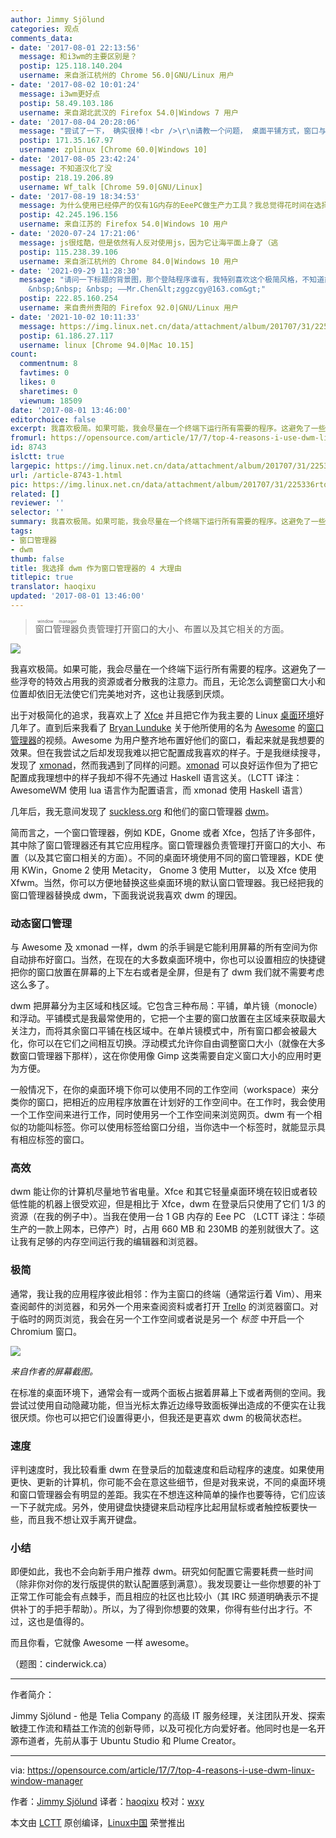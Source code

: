 ```yaml
---
author: Jimmy Sjölund
categories: 观点
comments_data:
- date: '2017-08-01 22:13:56'
  message: 和i3wm的主要区别是？
  postip: 125.118.140.204
  username: 来自浙江杭州的 Chrome 56.0|GNU/Linux 用户
- date: '2017-08-02 10:01:24'
  message: i3wm更好点
  postip: 58.49.103.186
  username: 来自湖北武汉的 Firefox 54.0|Windows 7 用户
- date: '2017-08-04 20:28:06'
  message: "尝试了一下， 确实很棒！<br />\r\n请教一个问题， 桌面平铺方式，窗口与窗口之间留有一条空边，没有紧挨着。<br />\r\n请问楼主这样的效果是怎么实现的呢？"
  postip: 171.35.167.97
  username: zplinux [Chrome 60.0|Windows 10]
- date: '2017-08-05 23:42:24'
  message: 不知道汉化了没
  postip: 218.19.206.89
  username: Wf_talk [Chrome 59.0|GNU/Linux]
- date: '2017-08-19 18:34:53'
  message: 为什么使用已经停产的仅有1G内存的EeePC做生产力工具？我总觉得花时间在选择试用各种窗口管理工具上是种浪费，就像我们经常DIY废物利用上引以为豪一样，难道花钱买更强的工具以提高效率，不比这更“理智”些么？毕竟时间是最宝贵的资源。
  postip: 42.245.196.156
  username: 来自江苏的 Firefox 54.0|Windows 10 用户
- date: '2020-07-24 17:21:06'
  message: js很炫酷，但是依然有人反对使用js，因为它让海平面上身了（逃
  postip: 115.238.39.106
  username: 来自浙江杭州的 Chrome 84.0|Windows 10 用户
- date: '2021-09-29 11:28:30'
  message: "请问一下标题的背景图，那个登陆程序谁有，我特别喜欢这个极简风格，不知道能不分享给我或者给我原作者联系方式。<br />\r\n&nbsp;
    &nbsp;&nbsp; &nbsp; ——Mr.Chen&lt;zggzcgy@163.com&gt;"
  postip: 222.85.160.254
  username: 来自贵州贵阳的 Firefox 92.0|GNU/Linux 用户
- date: '2021-10-02 10:11:33'
  message: https://img.linux.net.cn/data/attachment/album/201707/31/225336rtq4f2g2iylgw4s2.jpg
  postip: 61.186.27.117
  username: linux [Chrome 94.0|Mac 10.15]
count:
  commentnum: 8
  favtimes: 0
  likes: 0
  sharetimes: 0
  viewnum: 18509
date: '2017-08-01 13:46:00'
editorchoice: false
excerpt: 我喜欢极简。如果可能，我会尽量在一个终端下运行所有需要的程序。这避免了一些浮夸的特效占用我的资源或者分散我的注意力。而且，无论怎么调整窗口大小和位置却依旧无法使它们完美地对齐，这也让我感到厌烦。
fromurl: https://opensource.com/article/17/7/top-4-reasons-i-use-dwm-linux-window-manager
id: 8743
islctt: true
largepic: https://img.linux.net.cn/data/attachment/album/201707/31/225336rtq4f2g2iylgw4s2.jpg
url: /article-8743-1.html
pic: https://img.linux.net.cn/data/attachment/album/201707/31/225336rtq4f2g2iylgw4s2.jpg.thumb.jpg
related: []
reviewer: ''
selector: ''
summary: 我喜欢极简。如果可能，我会尽量在一个终端下运行所有需要的程序。这避免了一些浮夸的特效占用我的资源或者分散我的注意力。而且，无论怎么调整窗口大小和位置却依旧无法使它们完美地对齐，这也让我感到厌烦。
tags:
- 窗口管理器
- dwm
thumb: false
title: 我选择 dwm 作为窗口管理器的 4 大理由
titlepic: true
translator: haoqixu
updated: '2017-08-01 13:46:00'
---
```



> 
> <ruby> 窗口管理器 <rt>  window manager </rt></ruby>负责管理打开窗口的大小、布置以及其它相关的方面。
> 
> 
> 


![](/data/attachment/album/201707/31/225336rtq4f2g2iylgw4s2.jpg)


我喜欢极简。如果可能，我会尽量在一个终端下运行所有需要的程序。这避免了一些浮夸的特效占用我的资源或者分散我的注意力。而且，无论怎么调整窗口大小和位置却依旧无法使它们完美地对齐，这也让我感到厌烦。


出于对极简化的追求，我喜欢上了 [Xfce](https://xfce.org/) 并且把它作为我主要的 Linux [桌面环境](https://en.wikipedia.org/wiki/Desktop_environment)好几年了。直到后来我看了 [Bryan Lunduke](http://lunduke.com/) 关于他所使用的名为 [Awesome](https://awesomewm.org/) 的[窗口管理器](https://en.wikipedia.org/wiki/Window_manager)的视频。Awesome 为用户整齐地布置好他们的窗口，看起来就是我想要的效果。但在我尝试之后却发现我难以把它配置成我喜欢的样子。于是我继续搜寻，发现了 [xmonad](http://xmonad.org/)，然而我遇到了同样的问题。[xmonad](http://xmonad.org/) 可以良好运作但为了把它配置成我理想中的样子我却不得不先通过 Haskell 语言这关。（LCTT 译注： AwesomeWM 使用 lua 语言作为配置语言，而 xmonad 使用 Haskell 语言）


几年后，我无意间发现了 [suckless.org](http://suckless.org/) 和他们的窗口管理器 [dwm](http://dwm.suckless.org/)。


简而言之，一个窗口管理器，例如 KDE，Gnome 或者 Xfce，包括了许多部件，其中除了窗口管理器还有其它应用程序。窗口管理器负责管理打开窗口的大小、布置（以及其它窗口相关的方面）。不同的桌面环境使用不同的窗口管理器，KDE 使用 KWin，Gnome 2 使用 Metacity， Gnome 3 使用 Mutter， 以及 Xfce 使用 Xfwm。当然，你可以方便地替换这些桌面环境的默认窗口管理器。我已经把我的窗口管理器替换成 dwm，下面我说说我喜欢 dwm 的理因。


### 动态窗口管理


与 Awesome 及 xmonad 一样，dwm 的杀手锏是它能利用屏幕的所有空间为你自动排布好窗口。当然，在现在的大多数桌面环境中，你也可以设置相应的快捷键把你的窗口放置在屏幕的上下左右或者是全屏，但是有了 dwm 我们就不需要考虑这么多了。


dwm 把屏幕分为主区域和栈区域。它包含三种布局：平铺，单片镜（monocle）和浮动。平铺模式是我最常使用的，它把一个主要的窗口放置在主区域来获取最大关注力，而将其余窗口平铺在栈区域中。在单片镜模式中，所有窗口都会被最大化，你可以在它们之间相互切换。浮动模式允许你自由调整窗口大小（就像在大多数窗口管理器下那样），这在你使用像 Gimp 这类需要自定义窗口大小的应用时更为方便。


一般情况下，在你的桌面环境下你可以使用不同的工作空间（workspace）来分类你的窗口，把相近的应用程序放置在计划好的工作空间中。在工作时，我会使用一个工作空间来进行工作，同时使用另一个工作空间来浏览网页。dwm 有一个相似的功能叫标签。你可以使用标签给窗口分组，当你选中一个标签时，就能显示具有相应标签的窗口。


### 高效


dwm 能让你的计算机尽量地节省电量。Xfce 和其它轻量桌面环境在较旧或者较低性能的机器上很受欢迎，但是相比于 Xfce，dwm 在登录后只使用了它们 1/3 的资源（在我的例子中）。当我在使用一台 1 GB 内存的 Eee PC （LCTT 译注：华硕生产的一款上网本，已停产）时，占用 660 MB 和 230MB 的差别就很大了。这让我有足够的内存空间运行我的编辑器和浏览器。


### 极简


通常，我让我的应用程序彼此相邻：作为主窗口的终端（通常运行着 Vim）、用来查阅邮件的浏览器，和另外一个用来查阅资料或者打开 [Trello](https://opensource.com/node/22546) 的浏览器窗口。对于临时的网页浏览，我会在另一个工作空间或者说是另一个 *标签* 中开启一个 Chromium 窗口。


![](/data/attachment/album/201707/31/225716joxxzxxxeuxo5axn.png)


*来自作者的屏幕截图。*


在标准的桌面环境下，通常会有一或两个面板占据着屏幕上下或者两侧的空间。我尝试过使用自动隐藏功能，但当光标太靠近边缘导致面板弹出造成的不便实在让我很厌烦。你也可以把它们设置得更小，但我还是更喜欢 dwm 的极简状态栏。


### 速度


评判速度时，我比较看重 dwm 在登录后的加载速度和启动程序的速度。如果使用更快、更新的计算机，你可能不会在意这些细节，但是对我来说，不同的桌面环境和窗口管理器会有明显的差距。我实在不想连这种简单的操作也要等待，它们应该一下子就完成。另外，使用键盘快捷键来启动程序比起用鼠标或者触控板要快一些，而且我不想让双手离开键盘。


### 小结


即便如此，我也不会向新手用户推荐 dwm。研究如何配置它需要耗费一些时间（除非你对你的发行版提供的默认配置感到满意）。我发现要让一些你想要的补丁正常工作可能会有点棘手，而且相应的社区也比较小（其 IRC 频道明确表示不提供补丁的手把手帮助）。所以，为了得到你想要的效果，你得有些付出才行。不过，这也是值得的。


而且你看，它就像 Awesome 一样 awesome。


（题图：cinderwick.ca）




---


作者简介：


Jimmy Sjölund - 他是 Telia Company 的高级 IT 服务经理，关注团队开发、探索敏捷工作流和精益工作流的创新导师，以及可视化方向爱好者。他同时也是一名开源布道者，先前从事于 Ubuntu Studio 和 Plume Creator。




---


via: <https://opensource.com/article/17/7/top-4-reasons-i-use-dwm-linux-window-manager>


作者：[Jimmy Sjölund](https://opensource.com/users/jimmysjolund) 译者：[haoqixu](https://github.com/haoqixu) 校对：[wxy](https://github.com/wxy)


本文由 [LCTT](https://github.com/LCTT/TranslateProject) 原创编译，[Linux中国](https://linux.cn/) 荣誉推出